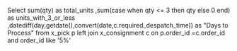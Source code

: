 Select sum(qty) as total_units
,sum(case when qty <= 3 then qty else 0 end) as units_with_3_or_less
,datediff(day,getdate(),convert(date,c.required_despatch_time)) as "Days to Process"
from x_pick p
left join x_consignment c on p.order_id =c.order_id
and order_id like '5%'
